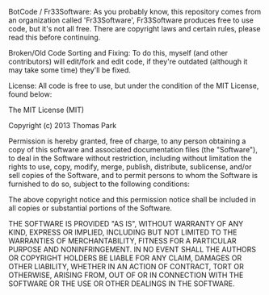 BotCode / Fr33Software:
As you probably know, this repository comes from an organization called 'Fr33Software', Fr33Software produces free to use code, but it's not all free. There are copyright laws and certain rules, please read this before continuing.

Broken/Old Code Sorting and Fixing:
To do this, myself (and other contributors) will edit/fork and edit code, if they're outdated (although it may take some time) they'll be fixed.

License:
All code is free to use, but under the condition of the MIT License, found below: 

The MIT License (MIT)

Copyright (c) 2013 Thomas Park

Permission is hereby granted, free of charge, to any person obtaining a copy
of this software and associated documentation files (the "Software"), to deal
in the Software without restriction, including without limitation the rights
to use, copy, modify, merge, publish, distribute, sublicense, and/or sell
copies of the Software, and to permit persons to whom the Software is
furnished to do so, subject to the following conditions:

The above copyright notice and this permission notice shall be included in
all copies or substantial portions of the Software.

THE SOFTWARE IS PROVIDED "AS IS", WITHOUT WARRANTY OF ANY KIND, EXPRESS OR
IMPLIED, INCLUDING BUT NOT LIMITED TO THE WARRANTIES OF MERCHANTABILITY,
FITNESS FOR A PARTICULAR PURPOSE AND NONINFRINGEMENT. IN NO EVENT SHALL THE
AUTHORS OR COPYRIGHT HOLDERS BE LIABLE FOR ANY CLAIM, DAMAGES OR OTHER
LIABILITY, WHETHER IN AN ACTION OF CONTRACT, TORT OR OTHERWISE, ARISING FROM,
OUT OF OR IN CONNECTION WITH THE SOFTWARE OR THE USE OR OTHER DEALINGS IN
THE SOFTWARE.
